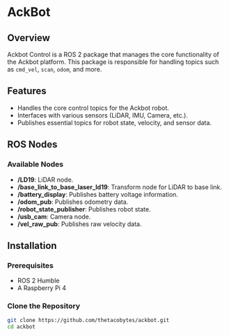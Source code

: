 # AckBot

## Overview
Ackbot Control is a ROS 2 package that manages the core functionality of the Ackbot platform. This package is responsible for handling topics such as `cmd_vel`, `scan`, `odom`, and more.

## Features
- Handles the core control topics for the Ackbot robot.
- Interfaces with various sensors (LiDAR, IMU, Camera, etc.).
- Publishes essential topics for robot state, velocity, and sensor data.

## ROS Nodes
### Available Nodes
- **/LD19**: LiDAR node.
- **/base_link_to_base_laser_ld19**: Transform node for LiDAR to base link.
- **/battery_display**: Publishes battery voltage information.
- **/odom_pub**: Publishes odometry data.
- **/robot_state_publisher**: Publishes robot state.
- **/usb_cam**: Camera node.
- **/vel_raw_pub**: Publishes raw velocity data.

## Installation
### Prerequisites
- ROS 2 Humble
- A Raspberry Pi 4

### Clone the Repository
```bash
git clone https://github.com/thetacobytes/ackbot.git
cd ackbot
